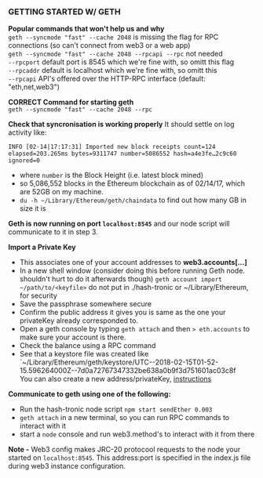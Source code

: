 ### GETTING STARTED W/ GETH
**Popular commands that won't help us and why**  
`geth --syncmode "fast" --cache 2048` is missing the flag for RPC connections (so can't connect from web3 or a web app)  
`geth --syncmode "fast" --cache 2048 --rpcapi --rpc` not needed  
`--rpcport` default port is 8545 which we're fine with, so omitt this flag  
`--rpcaddr` default is localhost which we're fine with, so omitt this  
`--rpcapi` API's offered over the HTTP-RPC interface (default: "eth,net,web3")  

**CORRECT Command for starting geth**  
`geth --syncmode "fast" --cache 2048 --rpc`

**Check that syncronisation is working properly**
It should settle on log activity like:  
```
INFO [02-14|17:17:31] Imported new block receipts count=124  elapsed=203.265ms bytes=9311747 number=5086552 hash=a4e3fe…2c9c60 ignored=0
``` 
- where `number` is the Block Height (i.e. latest block mined)
- so 5,086,552 blocks in the Ethereum blockchain as of 02/14/17, which are 52GB on my machine.
- `du -h ~/Library/Ethereum/geth/chaindata` to find out how many GB in size it is

**Geth is now running on port `localhost:8545`** and our node script will communicate to it in step 3.

**Import a Private Key**
- This associates one of your account addresses to **web3.accounts[...]**
- In a new shell window (consider doing this before running Geth node. shouldn't hurt to do it afterwards though) 
`geth account import ~/path/to/<keyfile>` do not put in ./hash-tronic or ~/Library/Ethereum, for security  
- Save the passphrase somewhere secure
- Confirm the public address it gives you is same as the one your privateKey already corresponded to.
- Open a geth console by typing `geth attach` and then `> eth.accounts` to make sure your account is there.
- Check the balance using a RPC command
- See that a keystore file was created like `~/Library/Ethereum/geth/keystore/UTC--2018-02-15T01-52-15.596264000Z--7d0a72767347332be638a0b9f3d751601ac03c8f  
You can also create a new address/privateKey, [instructions](https://github.com/ethereum/go-ethereum/wiki/Managing-your-accounts)

**Communicate to geth using one of the following:**
- Run the hash-tronic node script `npm start sendEther 0.003` 
- `geth attach` in a new terminal, so you can run RPC commands to interact with it
- start a `node` console and run web3.method's to interact with it from there

**Note -** Web3 config makes JRC-20 protocool requests to the node your started on `localhost:8545`. This address:port is specified in the index.js file during web3 instance configuration.
